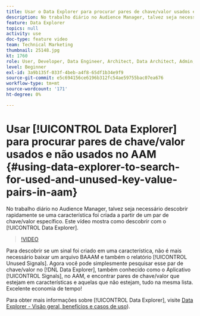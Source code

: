 ```yaml
---
title: Usar o Data Explorer para procurar pares de chave/valor usados e não usados
description: No trabalho diário no Audience Manager, talvez seja necessário descobrir rapidamente se uma característica foi criada a partir de um par de chave/valor específico. Este vídeo mostra como descobrir com o Data Explorer.
feature: Data Explorer
topics: null
activity: use
doc-type: feature video
team: Technical Marketing
thumbnail: 25148.jpg
kt: 1760
role: User, Developer, Data Engineer, Architect, Data Architect, Admin, Leader
level: Beginner
exl-id: 3a9b135f-033f-4beb-a4f8-65df1b34e9f9
source-git-commit: e5c694156ce6196b312fc54ae59755bac07ea676
workflow-type: tm+mt
source-wordcount: '171'
ht-degree: 0%

---
```


# Usar [!UICONTROL Data Explorer] para procurar pares de chave/valor usados e não usados no AAM {#using-data-explorer-to-search-for-used-and-unused-key-value-pairs-in-aam}

No trabalho diário no Audience Manager, talvez seja necessário descobrir rapidamente se uma característica foi criada a partir de um par de chave/valor específico. Este vídeo mostra como descobrir com o [!UICONTROL Data Explorer].

>[!VIDEO](https://video.tv.adobe.com/v/25148/?quality=12)

Para descobrir se um sinal foi criado em uma característica, não é mais necessário baixar um arquivo BAAAM e também o relatório [!UICONTROL Unused Signals]. Agora você pode simplesmente pesquisar esse par de chave/valor no [!DNL Data Explorer], também conhecido como o Aplicativo [!UICONTROL Signals], no AAM, e encontrar pares de chave/valor que estejam em características e aquelas que não estejam, tudo na mesma lista. Excelente economia de tempo!

Para obter mais informações sobre [!UICONTROL Data Explorer], visite [Data Explorer - Visão geral, benefícios e casos de uso](https://experienceleague.adobe.com/docs/audience-manager/user-guide/features/data-explorer/data-explorer-overview.html?lang=pt-BR)).
